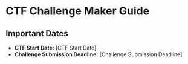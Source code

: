 # CTF Challenge Maker Guide

## Important Dates

- **CTF Start Date:** [CTF Start Date]
- **Challenge Submission Deadline:** [Challenge Submission Deadline]
